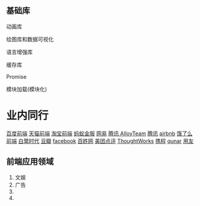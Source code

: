 基础库
---

动画库

绘图库和数据可视化

语言增强库

缓存库

Promise

模块加载(模块化)

# 业内同行

[百度前端](https://github.com/BaiduFE/Tangram2)
[天猫前端](https://github.com/tmallfe)
[淘宝前端](https://github.com/taobaofed)
[蚂蚁金服](https://github.com/ant-design)
[网易](https://github.com/NetEase)
[腾讯 AlloyTeam](https://github.com/AlloyTeam)
[腾讯](https://github.com/Tencent)
[airbnb](https://github.com/airbnb)
[饿了么前端](https://github.com/ElemeFE)
[白鹭时代](https://github.com/egret-labs)
[豆瓣](https://github.com/douban)
[facebook](https://github.com/facebook)
[百姓网](https://github.com/baixing)
[美团点评](https://github.com/meituan-dianping)
[ThoughtWorks](https://github.com/thoughtworks)
[携程](https://github.com/ctripcorp)
[qunar]()
[用友](https://github.com/iuap-design)


前端应用领域
----

1. 文娱
2. 广告
3. 
4. 
